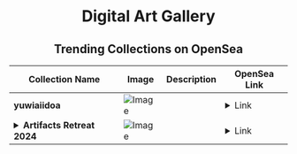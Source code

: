 <div align="center">

# Digital Art Gallery

## Trending Collections on OpenSea

| Collection Name                       | Image                                                                                     | Description                       | OpenSea Link                                                                                          |
|---------------------------------------|-------------------------------------------------------------------------------------------|-----------------------------------|--------------------------------------------------------------------------------------------------------|
| **yuwiaiidoa** | ![Image](https://i.seadn.io/s/raw/files/dbec245082160cb7f3dc8b1f15aacbda.jpg?w=500&auto=format?w=200&auto=format) |  | <details><summary>Link</summary>[yuwiaiidoa](https://opensea.io/collection/yuwiaiidoa)</details> |
| **<details><summary>Artifacts Retreat 2024</summary></details>** | ![Image](https://i.seadn.io/s/raw/files/5919a935f1a2569938cf1bc500a187a5.jpg?w=500&auto=format?w=200&auto=format) |  | <details><summary>Link</summary>[Artifacts Retreat 2024](https://opensea.io/collection/artifacts-retreat-2024)</details> |

</div>